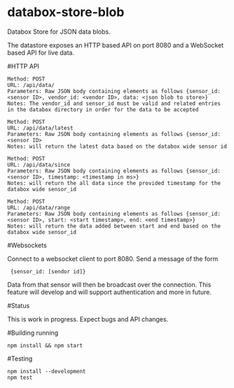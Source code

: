 # databox-store-blob

Databox Store for JSON data blobs. 

The datastore exposes an HTTP based API on port 8080 and a WebSocket based API for live data.

#HTTP API

    Method: POST
    URL: /api/data/
    Parameters: Raw JSON body containing elements as follows {sensor_id: <sensor ID>, vendor_id: <vendor ID>, data: <json blob to store>}
    Notes: The vendor_id and sensor_id must be valid and related entries in the databox directory in order for the data to be accepted
    
    Method: POST
    URL: /api/data/latest
    Parameters: Raw JSON body containing elements as follows {sensor_id: <sensor ID>
    Notes: will return the latest data based on the databox wide sensor id
    
    Method: POST
    URL: /api/data/since
    Parameters: Raw JSON body containing elements as follows {sensor_id: <sensor ID>, timestamp: <timestamp in ms>}
    Notes: will return the all data since the provided timestamp for the databox wide sensor_id
    
    Method: POST
    URL: /api/data/range
    Parameters: Raw JSON body containing elements as follows {sensor_id: <sensor ID>, start: <start timestamp>, end: <end timestamp>}
    Notes: will return the data added between start and end based on the databox wide sensor_id

#Websockets 

Connect to a websocket client to port 8080. Send a message of the form 

     {sensor_id: [sendor id]}
     
Data from that sensor will then be broadcast over the connection. This feature will develop and will support authentication and more in future.

#Status

This is work in progress. Expect bugs and API changes.

#Building running

    npm install && npm start

#Testing

    npm install --development 
    npm test
